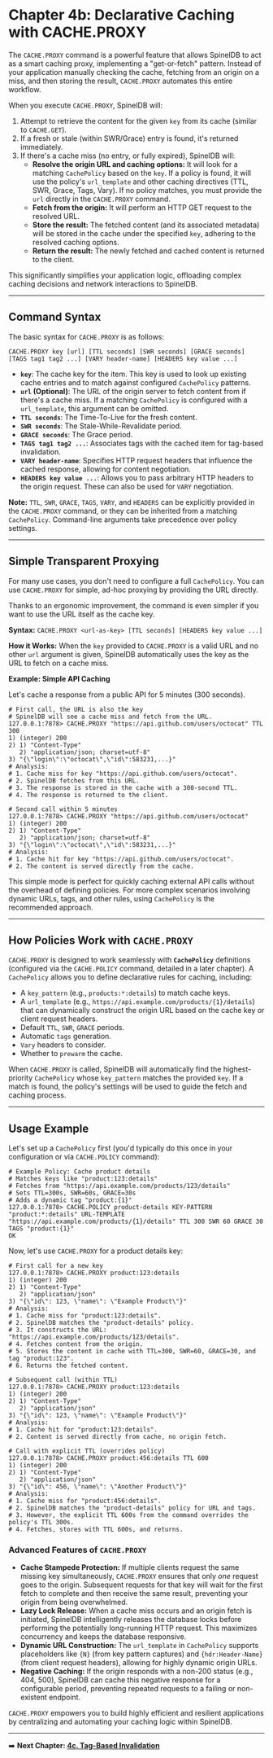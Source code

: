# Chapter 4b: Declarative Caching with CACHE.PROXY

The `CACHE.PROXY` command is a powerful feature that allows SpinelDB to act as a smart caching proxy, implementing a "get-or-fetch" pattern. Instead of your application manually checking the cache, fetching from an origin on a miss, and then storing the result, `CACHE.PROXY` automates this entire workflow.

When you execute `CACHE.PROXY`, SpinelDB will:
1.  Attempt to retrieve the content for the given `key` from its cache (similar to `CACHE.GET`).
2.  If a fresh or stale (within SWR/Grace) entry is found, it's returned immediately.
3.  If there's a cache miss (no entry, or fully expired), SpinelDB will:
    *   **Resolve the origin URL and caching options:** It will look for a matching `CachePolicy` based on the `key`. If a policy is found, it will use the policy's `url_template` and other caching directives (TTL, SWR, Grace, Tags, Vary). If no policy matches, you must provide the `url` directly in the `CACHE.PROXY` command.
    *   **Fetch from the origin:** It will perform an HTTP GET request to the resolved URL.
    *   **Store the result:** The fetched content (and its associated metadata) will be stored in the cache under the specified `key`, adhering to the resolved caching options.
    *   **Return the result:** The newly fetched and cached content is returned to the client.

This significantly simplifies your application logic, offloading complex caching decisions and network interactions to SpinelDB.

---

## Command Syntax

The basic syntax for `CACHE.PROXY` is as follows:

```
CACHE.PROXY key [url] [TTL seconds] [SWR seconds] [GRACE seconds] [TAGS tag1 tag2 ...] [VARY header-name] [HEADERS key value ...]
```

*   **`key`**: The cache key for the item. This key is used to look up existing cache entries and to match against configured `CachePolicy` patterns.
*   **`url` (Optional)**: The URL of the origin server to fetch content from if there's a cache miss. If a matching `CachePolicy` is configured with a `url_template`, this argument can be omitted.
*   **`TTL seconds`**: The Time-To-Live for the fresh content.
*   **`SWR seconds`**: The Stale-While-Revalidate period.
*   **`GRACE seconds`**: The Grace period.
*   **`TAGS tag1 tag2 ...`**: Associates tags with the cached item for tag-based invalidation.
*   **`VARY header-name`**: Specifies HTTP request headers that influence the cached response, allowing for content negotiation.
*   **`HEADERS key value ...`**: Allows you to pass arbitrary HTTP headers to the origin request. These can also be used for `VARY` negotiation.

**Note:** `TTL`, `SWR`, `GRACE`, `TAGS`, `VARY`, and `HEADERS` can be explicitly provided in the `CACHE.PROXY` command, or they can be inherited from a matching `CachePolicy`. Command-line arguments take precedence over policy settings.

---

## Simple Transparent Proxying

For many use cases, you don't need to configure a full `CachePolicy`. You can use `CACHE.PROXY` for simple, ad-hoc proxying by providing the URL directly.

Thanks to an ergonomic improvement, the command is even simpler if you want to use the URL itself as the cache key.

**Syntax:**
`CACHE.PROXY <url-as-key> [TTL seconds] [HEADERS key value ...]`

**How it Works:**
When the `key` provided to `CACHE.PROXY` is a valid URL and no other `url` argument is given, SpinelDB automatically uses the key as the URL to fetch on a cache miss.

**Example: Simple API Caching**

Let's cache a response from a public API for 5 minutes (300 seconds).

```shell
# First call, the URL is also the key
# SpinelDB will see a cache miss and fetch from the URL.
127.0.0.1:7878> CACHE.PROXY "https://api.github.com/users/octocat" TTL 300
1) (integer) 200
2) 1) "Content-Type"
   2) "application/json; charset=utf-8"
3) "{\"login\":\"octocat\",\"id\":583231,...}"
# Analysis:
# 1. Cache miss for key "https://api.github.com/users/octocat".
# 2. SpinelDB fetches from this URL.
# 3. The response is stored in the cache with a 300-second TTL.
# 4. The response is returned to the client.

# Second call within 5 minutes
127.0.0.1:7878> CACHE.PROXY "https://api.github.com/users/octocat"
1) (integer) 200
2) 1) "Content-Type"
   2) "application/json; charset=utf-8"
3) "{\"login\":\"octocat\",\"id\":583231,...}"
# Analysis:
# 1. Cache hit for key "https://api.github.com/users/octocat".
# 2. The content is served directly from the cache.
```

This simple mode is perfect for quickly caching external API calls without the overhead of defining policies. For more complex scenarios involving dynamic URLs, tags, and other rules, using `CachePolicy` is the recommended approach.

---

## How Policies Work with `CACHE.PROXY`

`CACHE.PROXY` is designed to work seamlessly with **`CachePolicy`** definitions (configured via the `CACHE.POLICY` command, detailed in a later chapter). A `CachePolicy` allows you to define declarative rules for caching, including:
*   A `key_pattern` (e.g., `products:*:details`) to match cache keys.
*   A `url_template` (e.g., `https://api.example.com/products/{1}/details`) that can dynamically construct the origin URL based on the cache key or client request headers.
*   Default `TTL`, `SWR`, `GRACE` periods.
*   Automatic `tags` generation.
*   `Vary` headers to consider.
*   Whether to `prewarm` the cache.

When `CACHE.PROXY` is called, SpinelDB will automatically find the highest-priority `CachePolicy` whose `key_pattern` matches the provided `key`. If a match is found, the policy's settings will be used to guide the fetch and caching process.

---

## Usage Example

Let's set up a `CachePolicy` first (you'd typically do this once in your configuration or via `CACHE.POLICY` command):

```shell
# Example Policy: Cache product details
# Matches keys like "product:123:details"
# Fetches from "https://api.example.com/products/123/details"
# Sets TTL=300s, SWR=60s, GRACE=30s
# Adds a dynamic tag "product:{1}"
127.0.0.1:7878> CACHE.POLICY product-details KEY-PATTERN "product:*:details" URL-TEMPLATE "https://api.example.com/products/{1}/details" TTL 300 SWR 60 GRACE 30 TAGS "product:{1}"
OK
```

Now, let's use `CACHE.PROXY` for a product details key:

```shell
# First call for a new key
127.0.0.1:7878> CACHE.PROXY product:123:details
1) (integer) 200
2) 1) "Content-Type"
   2) "application/json"
3) "{\"id\": 123, \"name\": \"Example Product\"}"
# Analysis:
# 1. Cache miss for "product:123:details".
# 2. SpinelDB matches the "product-details" policy.
# 3. It constructs the URL: "https://api.example.com/products/123/details".
# 4. Fetches content from the origin.
# 5. Stores the content in cache with TTL=300, SWR=60, GRACE=30, and tag "product:123".
# 6. Returns the fetched content.

# Subsequent call (within TTL)
127.0.0.1:7878> CACHE.PROXY product:123:details
1) (integer) 200
2) 1) "Content-Type"
   2) "application/json"
3) "{\"id\": 123, \"name\": \"Example Product\"}"
# Analysis:
# 1. Cache hit for "product:123:details".
# 2. Content is served directly from cache, no origin fetch.

# Call with explicit TTL (overrides policy)
127.0.0.1:7878> CACHE.PROXY product:456:details TTL 600
1) (integer) 200
2) 1) "Content-Type"
   2) "application/json"
3) "{\"id\": 456, \"name\": \"Another Product\"}"
# Analysis:
# 1. Cache miss for "product:456:details".
# 2. SpinelDB matches the "product-details" policy for URL and tags.
# 3. However, the explicit TTL 600s from the command overrides the policy's TTL 300s.
# 4. Fetches, stores with TTL 600s, and returns.
```

### Advanced Features of `CACHE.PROXY`

*   **Cache Stampede Protection:** If multiple clients request the same missing key simultaneously, `CACHE.PROXY` ensures that only *one* request goes to the origin. Subsequent requests for that key will wait for the first fetch to complete and then receive the same result, preventing your origin from being overwhelmed.
*   **Lazy Lock Release:** When a cache miss occurs and an origin fetch is initiated, SpinelDB intelligently releases the database locks before performing the potentially long-running HTTP request. This maximizes concurrency and keeps the database responsive.
*   **Dynamic URL Construction:** The `url_template` in `CachePolicy` supports placeholders like `{N}` (from key pattern captures) and `{hdr:Header-Name}` (from client request headers), allowing for highly dynamic origin URLs.
*   **Negative Caching:** If the origin responds with a non-200 status (e.g., 404, 500), SpinelDB can cache this negative response for a configurable period, preventing repeated requests to a failing or non-existent endpoint.

`CACHE.PROXY` empowers you to build highly efficient and resilient applications by centralizing and automating your caching logic within SpinelDB.

---

➡️ **Next Chapter: [4c. Tag-Based Invalidation](./04c-tag-based-invalidation.md)**
